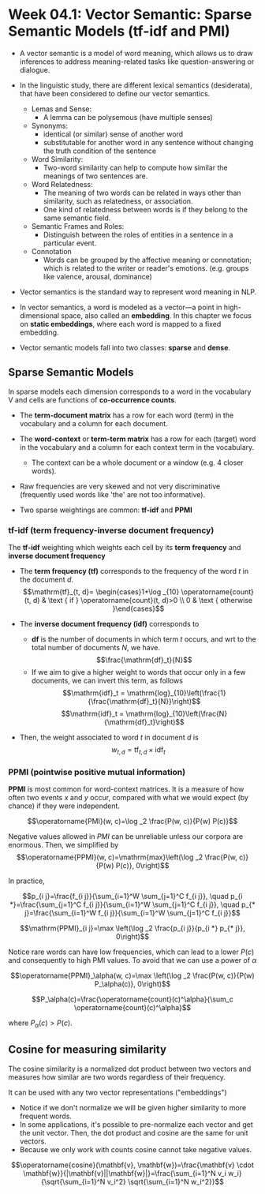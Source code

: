 # Week 04.1: Vector Semantic: Sparse Semantic Models (tf-idf and PMI)

- A vector semantic is a model of word meaning, which allows us to draw inferences to address meaning-related tasks like question-answering or dialogue.

- In the linguistic study, there are different lexical semantics (desiderata), that have been considered to define our vector semantics.
    - Lemas and Sense:
        - A lemma can be polysemous (have multiple senses)
    - Synonyms:
        - identical (or similar) sense of another word
        - substitutable for another word in any sentence without changing the truth condition of the sentence
    - Word Similarity:
        - Two-word similarity can help to compute how similar the meanings of two sentences are.
    - Word Relatedness:
        - The meaning of two words can be related in ways other than similarity, such as relatedness, or association.
        - One kind of relatedness between words is if they belong to the same semantic field.
    - Semantic Frames and Roles:
        - Distinguish between the roles of entities in a sentence in a particular event.
    - Connotation
        - Words can be grouped by the affective meaning or connotation; which is related to the writer or reader's emotions. (e.g. groups like valence, arousal, dominance)
- Vector semantics is the standard way to represent word meaning in NLP.
- In vector semantics, a word is modeled as a vector—a point in high-dimensional space, also called an **embedding**. In this chapter we focus on **static embeddings**, where each word is mapped to a fixed embedding.
- Vector semantic models fall into two classes: **sparse** and **dense**.

## Sparse Semantic Models

In sparse models each dimension corresponds to a word in the vocabulary V and cells are functions of **co-occurrence counts**. 
- The **term-document matrix** has a row for each word (term) in the vocabulary and a column for each document.
- The **word-context** or **term-term matrix** has a row for each (target) word in the vocabulary and a column for each context term in the vocabulary. 
    - The context can be a whole document or a window (e.g. 4 closer words).
- Raw frequencies are very skewed and not very discriminative (frequently used words like 'the' are not too informative).

- Two sparse weightings are common: **tf-idf** and **PPMI**

### tf-idf (term frequency-inverse document frequency)

The **tf-idf** weighting which weights each cell by its **term frequency** and **inverse document frequency**

- The **term frequency (tf)** corresponds to the frequency of the word $t$ in the document $d$.
        $$\mathrm{tf}_{t, d}= \begin{cases}1+\log _{10} \operatorname{count}(t, d) & \text { if } \operatorname{count}(t, d)>0 \\ 0 & \text { otherwise }\end{cases}$$
- The **inverse document frequency (idf)** corresponds to
    - **df** is the number of documents in which term $t$ occurs, and wrt to the total number of documents $N$, we have.
    $$\frac{\mathrm{df}_t}{N}$$ 
    - If we aim to give a higher weight to words that occur only in a few documents, we can invert this term, as follows
    $$\mathrm{idf}_t = \mathrm{log}_{10}\left(\frac{1}{\frac{\mathrm{df}_t}{N}}\right)$$
    $$\mathrm{idf}_t = \mathrm{log}_{10}\left(\frac{N}{\mathrm{df}_t}\right)$$

- Then, the weight associated to word $t$ in document $d$ is 
$$w_{t,d} = \mathrm{tf}_{t,d} \times \mathrm{idf}_t$$

### **PPMI** (pointwise positive mutual information)
**PPMI** is most common for word-context matrices. It is a measure of how often two events $x$ and $y$ occur, compared with what we would expect (by chance) if they were independent. 

$$\operatorname{PMI}(w, c)=\log _2 \frac{P(w, c)}{P(w) P(c)}$$

Negative values allowed in $PMI$ can be unreliable unless our corpora are enormous. Then, we simplified by
$$\operatorname{PPMI}(w, c)=\mathrm{max}\left(\log _2 \frac{P(w, c)}{P(w) P(c)}, 0\right)$$

In practice,

$$p_{i j}=\frac{f_{i j}}{\sum_{i=1}^W \sum_{j=1}^C f_{i j}}, \quad p_{i *}=\frac{\sum_{j=1}^C f_{i j}}{\sum_{i=1}^W \sum_{j=1}^C f_{i j}}, \quad p_{* j}=\frac{\sum_{i=1}^W f_{i j}}{\sum_{i=1}^W \sum_{j=1}^C f_{i j}}$$

$$\mathrm{PPMI}_{i j}=\max \left(\log _2 \frac{p_{i j}}{p_{i *} p_{* j}}, 0\right)$$

Notice rare words can have low frequencies, which can lead to a lower $P(c)$ and consequently to high PMI values. To avoid that we can use a power of $\alpha$

$$\operatorname{PPMI}_\alpha(w, c)=\max \left(\log _2 \frac{P(w, c)}{P(w) P_\alpha(c)}, 0\right)$$

$$P_\alpha(c)=\frac{\operatorname{count}(c)^\alpha}{\sum_c \operatorname{count}(c)^\alpha}$$

where $P_\alpha(c) > P(c)$.

## Cosine for measuring similarity

The cosine similarity is a normalized dot product between two vectors and measures how similar are two words regardless of their frequency.

It can be used with any two vector representations ("embeddings")

- Notice if we don't normalize we will be given higher similarity to more frequent words.
- In some applications, it's possible to pre-normalize each vector and get the unit vector. Then, the dot product and cosine are the same for unit vectors.
- Because we only work with counts cosine cannot take negative values.

$$\operatorname{cosine}(\mathbf{v}, \mathbf{w})=\frac{\mathbf{v} \cdot \mathbf{w}}{|\mathbf{v}||\mathbf{w}|}=\frac{\sum_{i=1}^N v_i w_i}{\sqrt{\sum_{i=1}^N v_i^2} \sqrt{\sum_{i=1}^N w_i^2}}$$